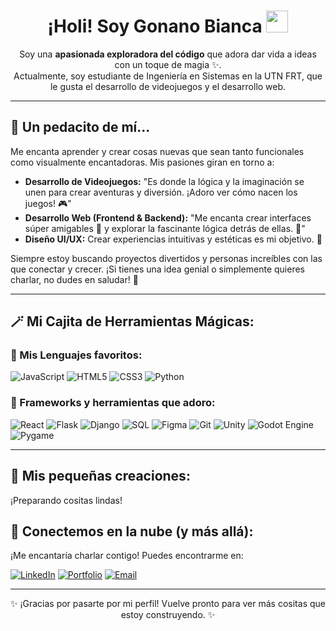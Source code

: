 <h1 align="center">
  ¡Holi! Soy Gonano Bianca <img src="https://media.giphy.com/media/hvRJCLFzcasrR4ia7z/giphy.gif" width="35"></h1>
</h1>

<p align="center">
  Soy una <b>apasionada exploradora del código</b> que adora dar vida a ideas con un toque de magia ✨. <br>
  Actualmente, soy estudiante de Ingeniería en Sistemas en la UTN FRT, que le gusta el desarrollo de videojuegos y el desarrollo web.
</p>

---

## 🌸 Un pedacito de mí...

Me encanta aprender y crear cosas nuevas que sean tanto funcionales como visualmente encantadoras. Mis pasiones giran en torno a:

* <b>Desarrollo de Videojuegos:</b> "Es donde la lógica y la imaginación se unen para crear aventuras y diversión. ¡Adoro ver cómo nacen los juegos! 🎮"
* <b>Desarrollo Web (Frontend & Backend):</b> "Me encanta crear interfaces súper amigables 🎨 y explorar la fascinante lógica detrás de ellas. 🧠"
* <b>Diseño UI/UX:</b> Crear experiencias intuitivas y estéticas es mi objetivo. 🎀

Siempre estoy buscando proyectos divertidos y personas increíbles con las que conectar y crecer. ¡Si tienes una idea genial o simplemente quieres charlar, no dudes en saludar! 👋

---

## 🪄 Mi Cajita de Herramientas Mágicas: 

### 🌿 Mis Lenguajes favoritos:

<p>
  <img src="https://img.shields.io/badge/JavaScript-FCE8D8?style=flat-square&logo=javascript&logoColor=grey" alt="JavaScript">
  <img src="https://img.shields.io/badge/HTML5-FFC0CB?style=flat-square&logo=html5&logoColor=white" alt="HTML5">
  <img src="https://img.shields.io/badge/CSS3-ADD8E6?style=flat-square&logo=css3&logoColor=white" alt="CSS3">
  <img src="https://img.shields.io/badge/Python-98FB98?style=flat-square&logo=python&logoColor=white" alt="Python">
  </p>

### 🌷 Frameworks y herramientas que adoro:

<p>
  <img src="https://img.shields.io/badge/React-B0E0E6?style=flat-square&logo=react&logoColor=black" alt="React">
  <img src="https://img.shields.io/badge/Flask-E6CCFF?style=flat-square&logo=flask&logoColor=black" alt="Flask">
  <img src="https://img.shields.io/badge/Django-CCFFCC?style=flat-square&logo=django&logoColor=black" alt="Django">
  <img src="https://img.shields.io/badge/SQL-D3E7F0?style=flat-square&logo=mysql&logoColor=black" alt="SQL">
  <img src="https://img.shields.io/badge/Figma-E0BBE4?style=flat-square&logo=figma&logoColor=white" alt="Figma">
  <img src="https://img.shields.io/badge/Git-FFDAB9?style=flat-square&logo=git&logoColor=black" alt="Git">
  <img src="https://img.shields.io/badge/Unity-F0F8FF?style=flat-square&logo=unity&logoColor=black" alt="Unity">
  <img src="https://img.shields.io/badge/Godot-CCFF99?style=flat-square&logo=godotengine&logoColor=black" alt="Godot Engine">
  <img src="https://img.shields.io/badge/Pygame-B0E0E6?style=flat-square&logo=python&logoColor=black" alt="Pygame">
  </p>

---

## 🎀 Mis pequeñas creaciones:

¡Preparando cositas lindas!

## 💌 Conectemos en la nube (y más allá):

¡Me encantaría charlar contigo! Puedes encontrarme en:

<p>
  <a href="https://www.linkedin.com/in/[TuPerfilDeLinkedIn]" target="_blank"><img src="https://img.shields.io/badge/LinkedIn-FFB6C1?style=flat-square&logo=linkedin&logoColor=white" alt="LinkedIn"></a>
  <a href="https://tuportfoliocute.com" target="_blank"><img src="https://img.shields.io/badge/Portfolio-DDA0DD?style=flat-square&logo=fiverr&logoColor=white" alt="Portfolio"></a>
  <a href="mailto:gonanobianca81@gmail.com"><img src="https://img.shields.io/badge/Email-ADD8E6?style=flat-square&logo=gmail&logoColor=white" alt="Email"></a>
</p>

---

<p align="center">
  ✨ ¡Gracias por pasarte por mi perfil! Vuelve pronto para ver más cositas que estoy construyendo. ✨
</p>
